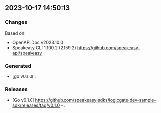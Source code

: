 

## 2023-10-17 14:50:13
### Changes
Based on:
- OpenAPI Doc v2023.10.0 
- Speakeasy CLI 1.100.2 (2.159.2) https://github.com/speakeasy-api/speakeasy
### Generated
- [go v0.1.0] .
### Releases
- [Go v0.1.0] https://github.com/speakeasy-sdks/logicgate-dev-sample-sdk/releases/tag/v0.1.0 - .